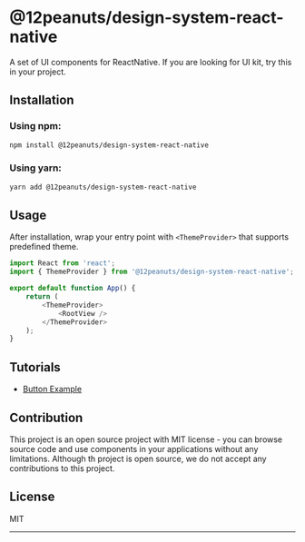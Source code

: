# @12peanuts/design-system-react-native

A set of UI components for ReactNative.
If you are looking for UI kit, try this in your project.

## Installation
### Using npm:
```sh
npm install @12peanuts/design-system-react-native
```
### Using yarn:
```sh
yarn add @12peanuts/design-system-react-native
```

## Usage
After installation, wrap your entry point with `<ThemeProvider>` that supports predefined theme.
```ts
import React from 'react';
import { ThemeProvider } from '@12peanuts/design-system-react-native';

export default function App() {
    return (
        <ThemeProvider>
            <RootView />
        </ThemeProvider>
    );
}
```

## Tutorials
- [Button Example](./docs/button.md)


## Contribution
This project is an open source project with MIT license - you can browse source code and use components in your applications without any limitations. Although th project is open source, we do not accept any contributions to this project.
## License

MIT

---

